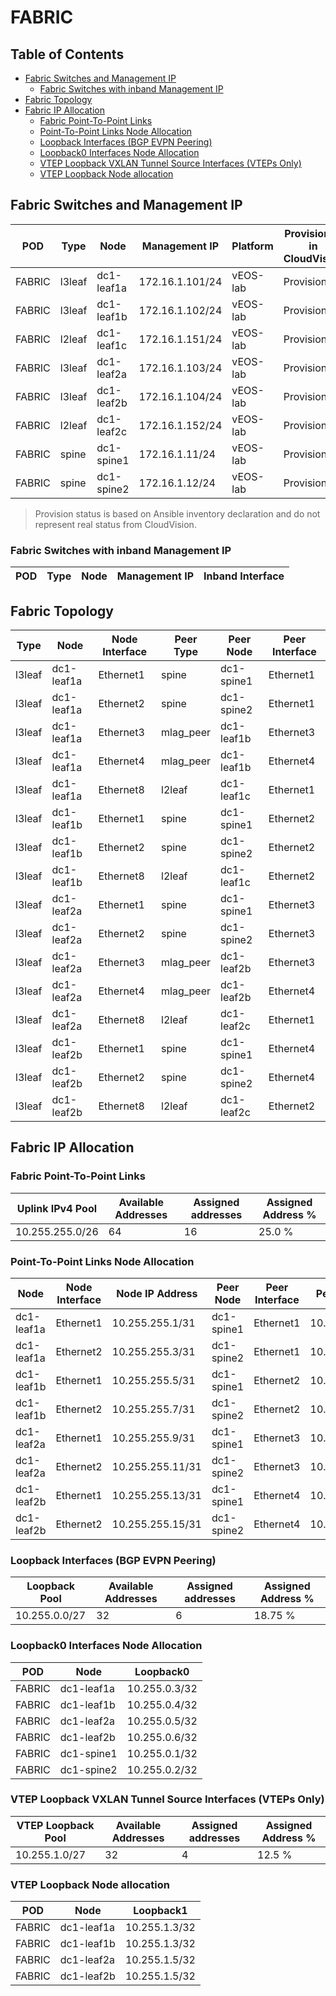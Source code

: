 # FABRIC

## Table of Contents

- [Fabric Switches and Management IP](#fabric-switches-and-management-ip)
  - [Fabric Switches with inband Management IP](#fabric-switches-with-inband-management-ip)
- [Fabric Topology](#fabric-topology)
- [Fabric IP Allocation](#fabric-ip-allocation)
  - [Fabric Point-To-Point Links](#fabric-point-to-point-links)
  - [Point-To-Point Links Node Allocation](#point-to-point-links-node-allocation)
  - [Loopback Interfaces (BGP EVPN Peering)](#loopback-interfaces-bgp-evpn-peering)
  - [Loopback0 Interfaces Node Allocation](#loopback0-interfaces-node-allocation)
  - [VTEP Loopback VXLAN Tunnel Source Interfaces (VTEPs Only)](#vtep-loopback-vxlan-tunnel-source-interfaces-vteps-only)
  - [VTEP Loopback Node allocation](#vtep-loopback-node-allocation)

## Fabric Switches and Management IP

| POD | Type | Node | Management IP | Platform | Provisioned in CloudVision |
| --- | ---- | ---- | ------------- | -------- | -------------------------- |
| FABRIC | l3leaf | dc1-leaf1a | 172.16.1.101/24 | vEOS-lab | Provisioned |
| FABRIC | l3leaf | dc1-leaf1b | 172.16.1.102/24 | vEOS-lab | Provisioned |
| FABRIC | l2leaf | dc1-leaf1c | 172.16.1.151/24 | vEOS-lab | Provisioned |
| FABRIC | l3leaf | dc1-leaf2a | 172.16.1.103/24 | vEOS-lab | Provisioned |
| FABRIC | l3leaf | dc1-leaf2b | 172.16.1.104/24 | vEOS-lab | Provisioned |
| FABRIC | l2leaf | dc1-leaf2c | 172.16.1.152/24 | vEOS-lab | Provisioned |
| FABRIC | spine | dc1-spine1 | 172.16.1.11/24 | vEOS-lab | Provisioned |
| FABRIC | spine | dc1-spine2 | 172.16.1.12/24 | vEOS-lab | Provisioned |

> Provision status is based on Ansible inventory declaration and do not represent real status from CloudVision.

### Fabric Switches with inband Management IP

| POD | Type | Node | Management IP | Inband Interface |
| --- | ---- | ---- | ------------- | ---------------- |

## Fabric Topology

| Type | Node | Node Interface | Peer Type | Peer Node | Peer Interface |
| ---- | ---- | -------------- | --------- | ----------| -------------- |
| l3leaf | dc1-leaf1a | Ethernet1 | spine | dc1-spine1 | Ethernet1 |
| l3leaf | dc1-leaf1a | Ethernet2 | spine | dc1-spine2 | Ethernet1 |
| l3leaf | dc1-leaf1a | Ethernet3 | mlag_peer | dc1-leaf1b | Ethernet3 |
| l3leaf | dc1-leaf1a | Ethernet4 | mlag_peer | dc1-leaf1b | Ethernet4 |
| l3leaf | dc1-leaf1a | Ethernet8 | l2leaf | dc1-leaf1c | Ethernet1 |
| l3leaf | dc1-leaf1b | Ethernet1 | spine | dc1-spine1 | Ethernet2 |
| l3leaf | dc1-leaf1b | Ethernet2 | spine | dc1-spine2 | Ethernet2 |
| l3leaf | dc1-leaf1b | Ethernet8 | l2leaf | dc1-leaf1c | Ethernet2 |
| l3leaf | dc1-leaf2a | Ethernet1 | spine | dc1-spine1 | Ethernet3 |
| l3leaf | dc1-leaf2a | Ethernet2 | spine | dc1-spine2 | Ethernet3 |
| l3leaf | dc1-leaf2a | Ethernet3 | mlag_peer | dc1-leaf2b | Ethernet3 |
| l3leaf | dc1-leaf2a | Ethernet4 | mlag_peer | dc1-leaf2b | Ethernet4 |
| l3leaf | dc1-leaf2a | Ethernet8 | l2leaf | dc1-leaf2c | Ethernet1 |
| l3leaf | dc1-leaf2b | Ethernet1 | spine | dc1-spine1 | Ethernet4 |
| l3leaf | dc1-leaf2b | Ethernet2 | spine | dc1-spine2 | Ethernet4 |
| l3leaf | dc1-leaf2b | Ethernet8 | l2leaf | dc1-leaf2c | Ethernet2 |

## Fabric IP Allocation

### Fabric Point-To-Point Links

| Uplink IPv4 Pool | Available Addresses | Assigned addresses | Assigned Address % |
| ---------------- | ------------------- | ------------------ | ------------------ |
| 10.255.255.0/26 | 64 | 16 | 25.0 % |

### Point-To-Point Links Node Allocation

| Node | Node Interface | Node IP Address | Peer Node | Peer Interface | Peer IP Address |
| ---- | -------------- | --------------- | --------- | -------------- | --------------- |
| dc1-leaf1a | Ethernet1 | 10.255.255.1/31 | dc1-spine1 | Ethernet1 | 10.255.255.0/31 |
| dc1-leaf1a | Ethernet2 | 10.255.255.3/31 | dc1-spine2 | Ethernet1 | 10.255.255.2/31 |
| dc1-leaf1b | Ethernet1 | 10.255.255.5/31 | dc1-spine1 | Ethernet2 | 10.255.255.4/31 |
| dc1-leaf1b | Ethernet2 | 10.255.255.7/31 | dc1-spine2 | Ethernet2 | 10.255.255.6/31 |
| dc1-leaf2a | Ethernet1 | 10.255.255.9/31 | dc1-spine1 | Ethernet3 | 10.255.255.8/31 |
| dc1-leaf2a | Ethernet2 | 10.255.255.11/31 | dc1-spine2 | Ethernet3 | 10.255.255.10/31 |
| dc1-leaf2b | Ethernet1 | 10.255.255.13/31 | dc1-spine1 | Ethernet4 | 10.255.255.12/31 |
| dc1-leaf2b | Ethernet2 | 10.255.255.15/31 | dc1-spine2 | Ethernet4 | 10.255.255.14/31 |

### Loopback Interfaces (BGP EVPN Peering)

| Loopback Pool | Available Addresses | Assigned addresses | Assigned Address % |
| ------------- | ------------------- | ------------------ | ------------------ |
| 10.255.0.0/27 | 32 | 6 | 18.75 % |

### Loopback0 Interfaces Node Allocation

| POD | Node | Loopback0 |
| --- | ---- | --------- |
| FABRIC | dc1-leaf1a | 10.255.0.3/32 |
| FABRIC | dc1-leaf1b | 10.255.0.4/32 |
| FABRIC | dc1-leaf2a | 10.255.0.5/32 |
| FABRIC | dc1-leaf2b | 10.255.0.6/32 |
| FABRIC | dc1-spine1 | 10.255.0.1/32 |
| FABRIC | dc1-spine2 | 10.255.0.2/32 |

### VTEP Loopback VXLAN Tunnel Source Interfaces (VTEPs Only)

| VTEP Loopback Pool | Available Addresses | Assigned addresses | Assigned Address % |
| --------------------- | ------------------- | ------------------ | ------------------ |
| 10.255.1.0/27 | 32 | 4 | 12.5 % |

### VTEP Loopback Node allocation

| POD | Node | Loopback1 |
| --- | ---- | --------- |
| FABRIC | dc1-leaf1a | 10.255.1.3/32 |
| FABRIC | dc1-leaf1b | 10.255.1.3/32 |
| FABRIC | dc1-leaf2a | 10.255.1.5/32 |
| FABRIC | dc1-leaf2b | 10.255.1.5/32 |
